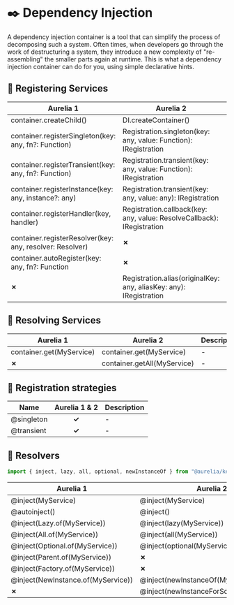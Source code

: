 # :black_nib: Dependency Injection

A dependency injection container is a tool that can simplify the process of decomposing such a system. Often times, when developers go through the work of destructuring a system, they introduce a new complexity of "re-assembling" the smaller parts again at runtime. This is what a dependency injection container can do for you, using simple declarative hints.

## :open_book: Registering Services

|Aurelia 1|Aurelia 2|Description|
|---------|---------|-----------|
|container.createChild()|DI.createContainer()|-|
|container.registerSingleton(key: any, fn?: Function)|Registration.singleton(key: any, value: Function): IRegistration|-|
|container.registerTransient(key: any, fn?: Function)|Registration.transient(key: any, value: Function): IRegistration|-|
|container.registerInstance(key: any, instance?: any)|Registration.transient(key: any, value: any): IRegistration|-|
|container.registerHandler(key, handler)|Registration.callback(key: any, value: ResolveCallback): IRegistration|-|
|container.registerResolver(key: any, resolver: Resolver)|**✗**|-|
|container.autoRegister(key: any, fn?: Function|**✗**|-|
|**✗**|Registration.alias(originalKey: any, aliasKey: any): IRegistration|-| 

## :open_book: Resolving Services

|Aurelia 1|Aurelia 2|Description|
|---------|---------|-----------|
|container.get(MyService)|container.get(MyService)|-|
|**✗**|container.getAll(MyService)|-|

## :open_book: Registration strategies

|Name|Aurelia 1 & 2|Description|
|----|:-----------:|-----------|
|@singleton|**✓**|-|
|@transient|**✓**|-|

## :open_book: Resolvers

```ts
import { inject, lazy, all, optional, newInstanceOf } from "@aurelia/kernel"; // Aurelia 2
```

|Aurelia 1|Aurelia 2|Description|
|---------|---------|-----------|
|@inject(MyService)|@inject(MyService)|-|
|@autoinject()|@inject()|-|
|@inject(Lazy.of(MyService))|@inject(lazy(MyService))|-|
|@inject(All.of(MyService))|@inject(all(MyService))|-|
|@inject(Optional.of(MyService))|@inject(optional(MyService))|-|
|@inject(Parent.of(MyService))|**✗**|-|
|@inject(Factory.of(MyService))|**✗**|-|
|@inject(NewInstance.of(MyService))|@inject(newInstanceOf(MyService))|-|
|**✗**|@inject(newInstanceForScope(MyService))|-|





